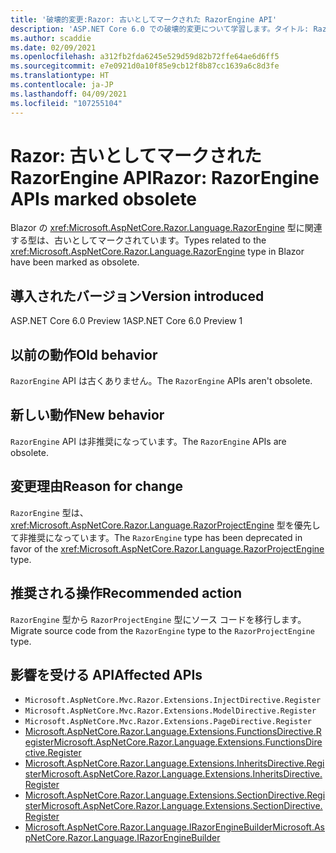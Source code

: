 ```yaml
---
title: '破壊的変更:Razor: 古いとしてマークされた RazorEngine API'
description: 'ASP.NET Core 6.0 での破壊的変更について学習します。タイトル: Razor:古いとしてマークされた RazorEngine API'
ms.author: scaddie
ms.date: 02/09/2021
ms.openlocfilehash: a312fb2fda6245e529d59d82b72ffe64ae6d6ff5
ms.sourcegitcommit: e7e0921d0a10f85e9cb12f8b87cc1639a6c8d3fe
ms.translationtype: HT
ms.contentlocale: ja-JP
ms.lasthandoff: 04/09/2021
ms.locfileid: "107255104"
---
```

# <a name="razor-razorengine-apis-marked-obsolete"></a><span data-ttu-id="c13cc-103">Razor: 古いとしてマークされた RazorEngine API</span><span class="sxs-lookup"><span data-stu-id="c13cc-103">Razor: RazorEngine APIs marked obsolete</span></span>

<span data-ttu-id="c13cc-104">Blazor の <xref:Microsoft.AspNetCore.Razor.Language.RazorEngine> 型に関連する型は、古いとしてマークされています。</span><span class="sxs-lookup"><span data-stu-id="c13cc-104">Types related to the <xref:Microsoft.AspNetCore.Razor.Language.RazorEngine> type in Blazor have been marked as obsolete.</span></span>

## <a name="version-introduced"></a><span data-ttu-id="c13cc-105">導入されたバージョン</span><span class="sxs-lookup"><span data-stu-id="c13cc-105">Version introduced</span></span>

<span data-ttu-id="c13cc-106">ASP.NET Core 6.0 Preview 1</span><span class="sxs-lookup"><span data-stu-id="c13cc-106">ASP.NET Core 6.0 Preview 1</span></span>

## <a name="old-behavior"></a><span data-ttu-id="c13cc-107">以前の動作</span><span class="sxs-lookup"><span data-stu-id="c13cc-107">Old behavior</span></span>

<span data-ttu-id="c13cc-108">`RazorEngine` API は古くありません。</span><span class="sxs-lookup"><span data-stu-id="c13cc-108">The `RazorEngine` APIs aren't obsolete.</span></span>

## <a name="new-behavior"></a><span data-ttu-id="c13cc-109">新しい動作</span><span class="sxs-lookup"><span data-stu-id="c13cc-109">New behavior</span></span>

<span data-ttu-id="c13cc-110">`RazorEngine` API は非推奨になっています。</span><span class="sxs-lookup"><span data-stu-id="c13cc-110">The `RazorEngine` APIs are obsolete.</span></span>

## <a name="reason-for-change"></a><span data-ttu-id="c13cc-111">変更理由</span><span class="sxs-lookup"><span data-stu-id="c13cc-111">Reason for change</span></span>

<span data-ttu-id="c13cc-112">`RazorEngine` 型は、<xref:Microsoft.AspNetCore.Razor.Language.RazorProjectEngine> 型を優先して非推奨になっています。</span><span class="sxs-lookup"><span data-stu-id="c13cc-112">The `RazorEngine` type has been deprecated in favor of the <xref:Microsoft.AspNetCore.Razor.Language.RazorProjectEngine> type.</span></span>

## <a name="recommended-action"></a><span data-ttu-id="c13cc-113">推奨される操作</span><span class="sxs-lookup"><span data-stu-id="c13cc-113">Recommended action</span></span>

<span data-ttu-id="c13cc-114">`RazorEngine` 型から `RazorProjectEngine` 型にソース コードを移行します。</span><span class="sxs-lookup"><span data-stu-id="c13cc-114">Migrate source code from the `RazorEngine` type to the `RazorProjectEngine` type.</span></span>

## <a name="affected-apis"></a><span data-ttu-id="c13cc-115">影響を受ける API</span><span class="sxs-lookup"><span data-stu-id="c13cc-115">Affected APIs</span></span>

- `Microsoft.AspNetCore.Mvc.Razor.Extensions.InjectDirective.Register`
- `Microsoft.AspNetCore.Mvc.Razor.Extensions.ModelDirective.Register`
- `Microsoft.AspNetCore.Mvc.Razor.Extensions.PageDirective.Register`
- [<span data-ttu-id="c13cc-116">Microsoft.AspNetCore.Razor.Language.Extensions.FunctionsDirective.Register</span><span class="sxs-lookup"><span data-stu-id="c13cc-116">Microsoft.AspNetCore.Razor.Language.Extensions.FunctionsDirective.Register</span></span>](/dotnet/api/microsoft.aspnetcore.razor.language.extensions.functionsdirective.register?view=aspnetcore-3.0&preserve-view=true)
- [<span data-ttu-id="c13cc-117">Microsoft.AspNetCore.Razor.Language.Extensions.InheritsDirective.Register</span><span class="sxs-lookup"><span data-stu-id="c13cc-117">Microsoft.AspNetCore.Razor.Language.Extensions.InheritsDirective.Register</span></span>](/dotnet/api/microsoft.aspnetcore.razor.language.extensions.inheritsdirective.register?view=aspnetcore-3.0&preserve-view=true)
- [<span data-ttu-id="c13cc-118">Microsoft.AspNetCore.Razor.Language.Extensions.SectionDirective.Register</span><span class="sxs-lookup"><span data-stu-id="c13cc-118">Microsoft.AspNetCore.Razor.Language.Extensions.SectionDirective.Register</span></span>](/dotnet/api/microsoft.aspnetcore.razor.language.extensions.sectiondirective.register?view=aspnetcore-3.0&preserve-view=true)
- [<span data-ttu-id="c13cc-119">Microsoft.AspNetCore.Razor.Language.IRazorEngineBuilder</span><span class="sxs-lookup"><span data-stu-id="c13cc-119">Microsoft.AspNetCore.Razor.Language.IRazorEngineBuilder</span></span>](/dotnet/api/microsoft.aspnetcore.razor.language.irazorenginebuilder?view=aspnetcore-3.0&preserve-view=true)

<!--

## Category

ASP.NET Core

## Affected APIs

- `Overload:Microsoft.AspNetCore.Mvc.Razor.Extensions.InjectDirective.Register`
- `Overload:Microsoft.AspNetCore.Mvc.Razor.Extensions.ModelDirective.Register`
- `Overload:Microsoft.AspNetCore.Mvc.Razor.Extensions.PageDirective.Register`
- `Overload:Microsoft.AspNetCore.Razor.Language.Extensions.FunctionsDirective.Register`
- `Overload:Microsoft.AspNetCore.Razor.Language.Extensions.InheritsDirective.Register`
- `Overload:Microsoft.AspNetCore.Razor.Language.Extensions.SectionDirective.Register`
- `T:Microsoft.AspNetCore.Razor.Language.IRazorEngineBuilder`

-->
